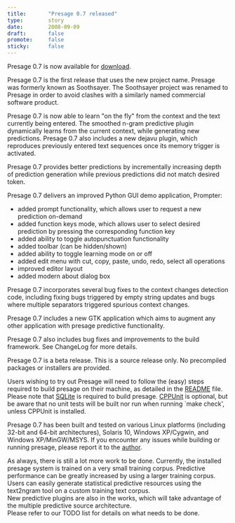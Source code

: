 ```yaml
---
title:       "Presage 0.7 released"
type:        story
date:        2008-09-09
draft:       false
promote:     false
sticky:      false
---
```


Presage 0.7 is now available for [download](/download/).

Presage 0.7 is the first release that uses the new project name. Presage was formerly known as Soothsayer. The Soothsayer project was renamed to Presage in order to avoid clashes with a similarly named commercial software product.

Presage 0.7 is now able to learn "on the fly" from the context and the text currently being entered. The smoothed n-gram predictive plugin dynamically learns from the current context, while generating new predictions. Presage 0.7 also includes a new dejavu plugin, which reproduces previously entered text sequences once its memory trigger is activated.

Presage 0.7 provides better predictions by incrementally increasing depth of prediction generation while previous predictions did not match desired token.

Presage 0.7 delivers an improved Python GUI demo application, Prompter:

  * added prompt functionality, which allows user to request a new prediction on-demand
  * added function keys mode, which allows user to select desired prediction by pressing the corresponding function key
  * added ability to toggle autopunctuation functionality
  * added toolbar (can be hidden/shown)
  * added ability to toggle learning mode on or off
  * added edit menu with cut, copy, paste, undo, redo, select all operations
  * improved editor layout
  * added modern about dialog box

Presage 0.7 incorporates several bug fixes to the context changes detection code, including fixing bugs triggered by empty string updates and bugs where multiple separators triggered spurious context changes.

Presage 0.7 includes a new GTK application which aims to augment any other application with presage predictive functionality.

Presage 0.7 also includes bug fixes and improvements to the build framework. See ChangeLog for more details.

<!--more-->

Presage 0.7 is a beta release. This is a source release only. No precompiled packages or installers are provided.

Users wishing to try out Presage will need to follow the (easy) steps required to build presage on their machine, as detailed in the <a href="presage/trunk/README">README</a> file. Please note that <a href="?q=node/17">SQLite</a> is required to build presage. <a href="?q=node/17">CPPUnit</a> is optional, but be aware that no unit tests will be built nor run when running `make check', unless CPPUnit is installed.

Presage 0.7 has been built and tested on various Linux platforms (including 32-bit and 64-bit architectures), Solaris 10, Windows XP/Cygwin, and Windows XP/MinGW/MSYS. If you encounter any issues while building or running presage, please report it to the [author](/contact/).

As always, there is still a lot more work to be done. Currently, the installed presage system is trained on a very small training corpus. Predictive performance can be greatly increased by using a larger training corpus. Users can easily generate statistical predictive resources using the text2ngram tool on a custom training text corpus.  
New predictive plugins are also in the works, which will take advantage of the multiple predictive source architecture.  
Please refer to our TODO list for details on what needs to be done.

